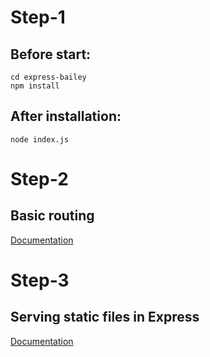 # Step-1

## Before start:

```shell
cd express-bailey
npm install
```

## After installation:

```shell
node index.js
```

# Step-2

## Basic routing

[Documentation](https://expressjs.com/en/starter/basic-routing.html)

# Step-3 

## Serving static files in Express

[Documentation](https://expressjs.com/en/starter/static-files.html)